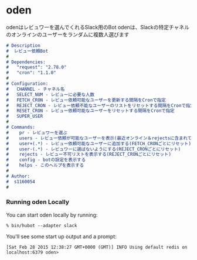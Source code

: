 # oden

odenはレビュワーを選んでくれるSlack用のBot
odenは、Slackの特定チャネルのオンラインのユーザーをランダムに複数人選びます

```md
# Description
#  レビュー依頼Bot
#
# Dependencies:
#   "request": "2.78.0"
#   "cron": "1.1.0"
#
# Configuration:
#   CHANNEL - チャネル名
#   SELECT_NUM - レビューに必要な人数
#   FETCH_CRON - レビュー依頼可能なユーザーを更新する間隔をCronで指定
#   REJECT_CRON - レビュー依頼不能なユーザーのリストをリセットする間隔をCronで指定
#   RESET_CRON - レビュー依頼可能なユーザーをリセットする間隔をCronで指定
#   SUPER_USER
#
# Commands:
#    pr - レビュワーを選ぶ
#    users - レビュー依頼が可能なユーザーを表示(最近オンライン＆rejectsに含まれていないユーザー)
#    user+(.*) - レビュー依頼可能なユーザーに追加する(FETCH_CRONごとにリセット)
#    user-(.*) - レビュワーに選ばないようにする(REJECT_CRONごとにリセット)
#    rejects - レビュー不可リストを表示する(REJECT_CRONごとにリセット)
#    config - botの設定を表示する
#    helps - このヘルプを表示する
#
# Author:
#  s1160054
#
```

### Running oden Locally

You can start oden locally by running:

    % bin/hubot --adapter slack

You'll see some start up output and a prompt:

    [Sat Feb 28 2015 12:38:27 GMT+0000 (GMT)] INFO Using default redis on localhost:6379 oden>
